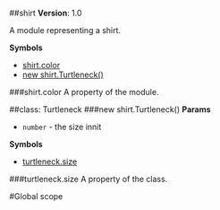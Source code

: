 <a name="module_shirt"></a>
##shirt
**Version**: 1.0  

A module representing a shirt.

  
**Symbols**  
  * [shirt.color](#module_shirt.color)
  * [new shirt.Turtleneck()](#module_shirt.Turtleneck)

<a name="module_shirt.color"></a>
###shirt.color
A property of the module.

  
<a name="module_shirt.Turtleneck"></a>

##class: Turtleneck
<a name="module_shirt.Turtleneck"></a>
###new shirt.Turtleneck()
**Params**

-  `number` - the size innit

**Symbols**  
  * [turtleneck.size](#module_shirt.Turtleneck#size)

<a name="module_shirt.Turtleneck#size"></a>
###turtleneck.size
A property of the class.

  
#Global scope
